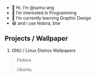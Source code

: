 - 👋 Hi, I’m @samu-ang
- 👀 I’m interested in Programming
- 🌱 I’m currently learning Graphic Design
- 😁 and i use fedora, btw

## Projects / Wallpaper

1. GNU / Linux Distros Wallpapers


 > Fedora
  
 > Ubuntu
